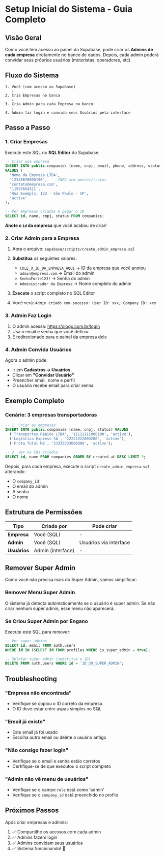 # Setup Inicial do Sistema - Guia Completo

## Visão Geral

Como você tem acesso ao painel do Supabase, pode criar os **Admins de cada empresa** diretamente no banco de dados. Depois, cada admin poderá convidar seus próprios usuários (motoristas, operadores, etc).

## Fluxo do Sistema

```
1. Você (com acesso ao Supabase)
   ↓
2. Cria Empresas no banco
   ↓
3. Cria Admin para cada Empresa no banco
   ↓
4. Admin faz login e convida seus Usuários pela interface
```

## Passo a Passo

### 1. Criar Empresas

Execute este SQL no **SQL Editor** do Supabase:

```sql
-- Criar uma empresa
INSERT INTO public.companies (name, cnpj, email, phone, address, status)
VALUES (
  'Nome da Empresa LTDA',
  '12345678000190',  -- CNPJ sem pontos/traços
  'contato@empresa.com',
  '11987654321',
  'Rua Exemplo, 123 - São Paulo - SP',
  'active'
);

-- Ver empresas criadas e pegar o ID
SELECT id, name, cnpj, status FROM companies;
```

**Anote o `id` da empresa** que você acabou de criar!

### 2. Criar Admin para a Empresa

1. Abra o arquivo: `supabase/scripts/create_admin_empresa.sql`

2. **Substitua** os seguintes valores:
   - `COLE_O_ID_DA_EMPRESA_AQUI` → ID da empresa que você anotou
   - `admin@empresa.com` → Email do admin
   - `SenhaForte123!` → Senha do admin
   - `Administrador da Empresa` → Nome completo do admin

3. **Execute** o script completo no SQL Editor

4. Você verá: `Admin criado com sucesso! User ID: xxx, Company ID: xxx`

### 3. Admin Faz Login

1. O admin acessa: https://ologx.com.br/login
2. Usa o email e senha que você definiu
3. É redirecionado para o painel da empresa dele

### 4. Admin Convida Usuários

Agora o admin pode:
- Ir em **Cadastros → Usuários**
- Clicar em **"Convidar Usuário"**
- Preencher email, nome e perfil
- O usuário recebe email para criar senha

## Exemplo Completo

### Cenário: 3 empresas transportadoras

```sql
-- 1. Criar as empresas
INSERT INTO public.companies (name, cnpj, status) VALUES
  ('Transportes Rápido LTDA', '11111111000100', 'active'),
  ('Logística Express SA', '22222222000200', 'active'),
  ('Frota Total ME', '33333333000300', 'active');

-- 2. Ver os IDs criados
SELECT id, name FROM companies ORDER BY created_at DESC LIMIT 3;
```

Depois, para cada empresa, execute o script `create_admin_empresa.sql` alterando:
- O `company_id`
- O email do admin
- A senha
- O nome

## Estrutura de Permissões

| Tipo | Criado por | Pode criar |
|------|-----------|------------|
| **Empresa** | Você (SQL) | - |
| **Admin** | Você (SQL) | Usuários via interface |
| **Usuários** | Admin (interface) | - |

## Remover Super Admin

Como você não precisa mais do Super Admin, vamos simplificar:

### Remover Menu Super Admin

O sistema já detecta automaticamente se o usuário é super admin. Se não criar nenhum super admin, esse menu não aparecerá.

### Se Criou Super Admin por Engano

Execute este SQL para remover:

```sql
-- Ver super admins
SELECT id, email FROM auth.users
WHERE id IN (SELECT id FROM profiles WHERE is_super_admin = true);

-- Deletar super admin (substitua o ID)
DELETE FROM auth.users WHERE id = 'ID_DO_SUPER_ADMIN';
```

## Troubleshooting

### "Empresa não encontrada"
- Verifique se copiou o ID correto da empresa
- O ID deve estar entre aspas simples no SQL

### "Email já existe"
- Este email já foi usado
- Escolha outro email ou delete o usuário antigo

### "Não consigo fazer login"
- Verifique se o email e senha estão corretos
- Certifique-se de que executou o script completo

### "Admin não vê menu de usuários"
- Verifique se o campo `role` está como 'admin'
- Verifique se o `company_id` está preenchido no profile

## Próximos Passos

Após criar empresas e admins:

1. ✅ Compartilhe os acessos com cada admin
2. ✅ Admins fazem login
3. ✅ Admins convidam seus usuários
4. ✅ Sistema funcionando! 🚀
